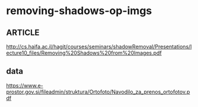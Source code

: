 # removing-shadows-op-imgs

## ARTICLE
http://cs.haifa.ac.il/hagit/courses/seminars/shadowRemoval/Presentations/lecture10_files/Removing%20Shadows%20from%20Images.pdf

## data
https://www.e-prostor.gov.si/fileadmin/struktura/Ortofoto/Navodilo_za_prenos_ortofotov.pdf
